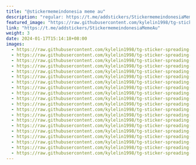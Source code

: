 ```yaml
---
title: "@stickermemeindonesia meme au"
description: "regular: https://t.me/addstickers/StickermemeindonesiaMemeAu"
featured_image: "https://raw.githubusercontent.com/kylelin1998/tg-sticker-spreading-worldwide-images/main/img/7109201d-c27f-4b84-a31a-84bef45e38f7.jpg"
link: "https://t.me/addstickers/StickermemeindonesiaMemeAu"
weight: 3
date: 2024-01-17T15:14:18+08:00
images:
  - https://raw.githubusercontent.com/kylelin1998/tg-sticker-spreading-worldwide-images/main/img/7109201d-c27f-4b84-a31a-84bef45e38f7.jpg
  - https://raw.githubusercontent.com/kylelin1998/tg-sticker-spreading-worldwide-images/main/img/8a6cac4b-f788-4531-9d65-5c5f445d6d31.jpg
  - https://raw.githubusercontent.com/kylelin1998/tg-sticker-spreading-worldwide-images/main/img/394ca94b-4730-401d-81f1-0b78434d15a4.jpg
  - https://raw.githubusercontent.com/kylelin1998/tg-sticker-spreading-worldwide-images/main/img/07b6de97-4389-4cad-b174-08ab9e41d394.jpg
  - https://raw.githubusercontent.com/kylelin1998/tg-sticker-spreading-worldwide-images/main/img/5eab09a9-b26a-4541-8396-466336cc2add.jpg
  - https://raw.githubusercontent.com/kylelin1998/tg-sticker-spreading-worldwide-images/main/img/55e0b478-38bd-47a3-931e-adf4d3faf449.jpg
  - https://raw.githubusercontent.com/kylelin1998/tg-sticker-spreading-worldwide-images/main/img/0329b5b8-e3b4-44b5-a368-3cefc32e46fc.jpg
  - https://raw.githubusercontent.com/kylelin1998/tg-sticker-spreading-worldwide-images/main/img/b39c849c-6ec1-4bc2-b2b8-d7ec94e1fafa.jpg
  - https://raw.githubusercontent.com/kylelin1998/tg-sticker-spreading-worldwide-images/main/img/f44a163a-b33f-47c5-a130-4e1b3c5c86cd.jpg
  - https://raw.githubusercontent.com/kylelin1998/tg-sticker-spreading-worldwide-images/main/img/a03cd889-a7f9-4fa5-ae9c-4281e9bc893a.jpg
  - https://raw.githubusercontent.com/kylelin1998/tg-sticker-spreading-worldwide-images/main/img/91cfde3d-2755-4e4f-8fe3-d02c38ea1a13.jpg
  - https://raw.githubusercontent.com/kylelin1998/tg-sticker-spreading-worldwide-images/main/img/7170b2b3-6743-4d5a-83d0-5e1e2e7e514a.jpg
  - https://raw.githubusercontent.com/kylelin1998/tg-sticker-spreading-worldwide-images/main/img/4c4a7f1d-8d60-42a2-82a0-469fa90aa193.jpg
  - https://raw.githubusercontent.com/kylelin1998/tg-sticker-spreading-worldwide-images/main/img/8c1e7345-803d-46d3-8748-8d1766603733.jpg
  - https://raw.githubusercontent.com/kylelin1998/tg-sticker-spreading-worldwide-images/main/img/73c28901-034f-403c-a216-b5d29915aa2d.jpg
  - https://raw.githubusercontent.com/kylelin1998/tg-sticker-spreading-worldwide-images/main/img/0b608c14-140f-43ae-bf42-0a5622aaa97e.jpg
  - https://raw.githubusercontent.com/kylelin1998/tg-sticker-spreading-worldwide-images/main/img/640ec94b-cd54-4773-a65e-5eee9bffd503.jpg
  - https://raw.githubusercontent.com/kylelin1998/tg-sticker-spreading-worldwide-images/main/img/a361f4c7-5729-4519-acb8-0b67665628a9.jpg
  - https://raw.githubusercontent.com/kylelin1998/tg-sticker-spreading-worldwide-images/main/img/d8a51c5a-5bec-4dfd-8104-664f8a0cf1b8.jpg
  - https://raw.githubusercontent.com/kylelin1998/tg-sticker-spreading-worldwide-images/main/img/2b0f051f-7f90-4c32-a82b-7c4d6c9307c1.jpg
---
```

